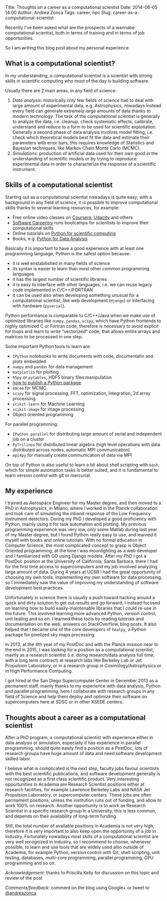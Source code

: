 Title: Thoughts on a career as a computational scientist
Date: 2014-06-05 14:00
Author: Andrea Zonca
Tags: career, hpc
Slug: career-as-a-computational-scientist

Recently I've been asked what are the prospects of a wannabe computational scientist, 
both in terms of training and in terms of job opportunities.

So I am writing this blog post about my personal experience.

## What is a computational scientist?

In my understanding, a computational scientist is a scientist with strong skills in scientific computing who
most of the day is building software.

Usually there are 2 main areas, in any field of science:

1. *Data analysis*: historically only few fields of science had to deal with large amount
    of experimental data, e.g. Astrophysics, nowadays instead every field can generate 
    extremely large amounts of data thanks to modern technology.
    The task of the computational scientist is generally to analyze the data, i.e. cleanup, check systematic effects,
    calibrate, understand and reduce to a form to be used for scientific exploitation.
    Generally a second phase of data analysis involves model fitting, i.e. check which theoretical models best fit the
    data and estimate their parameters with error bars, this requires knowledge of Statistics and Bayesian techniques,
    like Markov Chain Monte Carlo (MCMC).
1. *Simulations*: production of artificial data used for their own good in the understanding of scientific models or
    by trying to reproduce experimental data in order to characterize the response of a scientific instrument. 

## Skills of a computational scientist

Starting out as a computational scientist nowadays is quite easy; with a background in any field of science, it is possible to improve computational skills thanks to several learning resources, for example:

* Free online video classes on [Coursera](https://www.coursera.org/courses?search=python), [Udacity](https://www.udacity.com/courses#!/data-science) and others
* [Software Carpentry](http://software-carpentry.org) runs bootcamps for scientists to improve their computational skills
* Online tutorials on [Python for scientific computing](http://scipy-lectures.github.io/)
* Books, e.g. [Python for Data Analysis](http://shop.oreilly.com/product/0636920023784.do)

Basically it is important to have a good experience with at least one programming language, Python is the safest option because:

* it is well enstabilished in many fields of science
* its syntax is easier to learn than most other common programming languages
* it has the largest number of scientific libraries 
* it is easy to interface with other languages, i.e. we can reuse legacy code implemented in C/C++/FORTRAN
* it can be used also when developing something unusual for a computational scientist, like web development (`django`) or interfacing with hardware (`pyserial`).

Python performance is comparable to C/C++/Java when we make use of optimized libraries like `numpy`, `pandas`, `scipy`, which
have Python frontends to highly optimized C or Fortran code; therefore is necessary to avoid explicit for loops and learn
to write "vectorized" code, that allows entire arrays and matrices to be processed in one step.

Some important Python tools to learn are:

* `IPython` notebooks to write documents with code, documentatin and plots embedded 
* `numpy` and `pandas` for data management
* `matplotlib` for plotting
* `h5py` or `pytables`, HDF5 binary files manipulation
* [how to publish a Python package](http://www.jeffknupp.com/blog/2013/08/16/open-sourcing-a-python-project-the-right-way/)
* `emcee` for MCMC
* `scipy` for signal processing, FFT, optimization, integration, 2d array processing
* `scikit-learn` for Machine Learning
* `scikit-image` for image processing 
* Object oriented programming

For parallel programming:

* `IPython parallel` for distributing large amount of serial and independent job on a cluster
* `PyTrilinos` for distributed linear algebra (high level operations with data distributed across nodes, automatic MPI communication)
* `mpi4py` for manually create communication of data via MPI

On top of Python is also useful to learn a bit about shell scripting with `bash`, which for simple automation tasks is better suited,
and it is fundamental to learn version control with git or mercurial.

## My experience

I trained as Aerospace Engineer for my Master degree, and then moved to a PhD in Astrophysics, in Milano,
where I worked in the Planck collaboration and took care of simulating the inband response of the Low Frequency Instrument
detectors.
During my PhD I developed a good proficiency with Python, mainly using it for task automation and plotting. 
My previous programming experience was very low, only some Matlab during last year of my Master degree, but I found Python really easy to use,
and learned it myself with books and online tutorials.
With no formal education in Computer Science, the most complicated concept to grasp is Object Oriented programming; at the time
I was moonlighting as a web developer and I familiarized with OO using Django models.
After my PhD I got a PostDoc position at the University of California, Santa Barbara, there I had for the first time
access to supercomputers and my job involved analyzing large amount of data.
During 4 years at UCSB I had the great opportunity of choosing my own tools, implementing my own software for data processing,
so I immediately saw the value of improving my understanding of software development best practices.

Unfortunately in science there is usually a push toward hacking around a quick and dirty solution to get out results and go forward,
I instead focused on learning how to build easily-maintenable libraries that I could re-use in the future. This
involved learning more advanced Python, version control, unit testing and so on. I learned these tools by reading tutorials and 
documentation on the web, answers on StackOverflow, blog posts.
It also helped that I became one of the core developers of `healpy`, a Python package for pixelized sky maps processing.

In 2013, at the 4th year of my PostDoc and with the Planck mission near to the end in 2015, I was looking for a position
as a computational scientist, mainly as a research scientist (i.e. doing research/data analysis full time, with a long term contract) 
at research labs like Berkeley Lab or Jet Propulsion Laboratory, or in a research group in Cosmology/Astrophysics or in
High Performance Computing.

I got hired at the San Diego Supercomputer Center in December 2013 as a permanent staff, mainly thanks to my experience with data analysis,
Python and parallel programming, here I collaborate with research groups in any field of Science and help them deploy and optimize their software on supercomputers here at SDSC or in other XSEDE centers.

## Thoughts about a career as a computational scientist

After a PhD program, a computational scientist with experience either in data analysis or simulation, especially if has experience in parallel programming, should quite easily find a position as a PostDoc, lots of research groups have huge amount of data and need software development skilled labor.

I believe what is complicated is the next step, faculty jobs favour scientists with the best scientific publications, and software development generally is not recognized as a first class scientific product.
Very interesting opportunities in Academia are Research Scientist positions either at research facilities, for example Lawrence Berkeley Labs and NASA Jet Propulsion Laboratory, or supercomputer centers. These jobs are often permament positions, unless the institution runs out of funding, and allow to work 100% on research.
Another opportunity is to work as Research Scientist in a specific research group in a University, this is less common, and depends on their availability of long-term funding.

Still, the total number of available positions in Academia is not very high, therefore it is very important to also keep open the opportunity of a job in Industry. Fortunately nowadays most  skills of a computational scientist are very well recognized in Industry, so I recommend to choose, whenever possible, to learn and use tools that are widely used also outside of Academia, for example Python, version control with Git, shell scripting, unit testing, databases, multi-core programming, parallel programming, GPU programming and so on.

*Acknowledgement*: thanks to Priscilla Kelly for discussion on this topic and review of the post

*Comments/feedback*: comment on the blog using Google+ or tweet to [@andreazonca](http://twitter.com/andreazonca)
